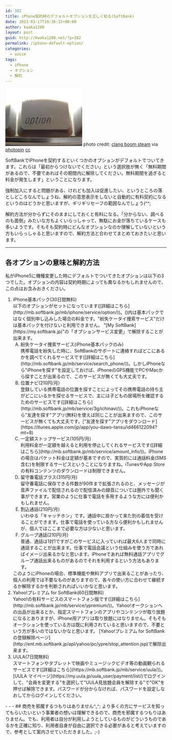 ```yaml
---
id: 382
title: iPhone契約時のデフォルトオプションを正しく知る(SoftBank)
date: 2013-03-17T19:36:15+00:00
author: kwaka1208
layout: post
guid: http://kwaka1208.net/?p=382
permalink: /iphone-default-option/
categories:
  - voice
tags:
  - iPhone
  - オプション
  - 解約
---
```

![option](/assets/images/2013/03/small_549050685.jpg)
photo credit: [clang boom steam](http://www.flickr.com/photos/clangboomsteam/549050685/) via [photopin](http://photopin.com) [cc](http://creativecommons.org/licenses/by-nc-sa/2.0/)

SoftBankでiPhoneを契約するといくつかのオプションがデフォルトでついてきます。これらは「最初からつけないでください」という選択肢が無く「無料期間があるので、不要であればその期間内に解除してください。無料期間を過ぎると料金が発生します」ということになります。

強制加入にすると問題がある、けれども加入は促進したい、というところの落としどころなんでしょうね、解約の意思表示をしないと自動的に有料契約になるというのはどうかと思いますが、ギリギリセーフの範囲なんでしょう(^^;

解約方法が分からずにそのままにしておくと有料になる。「分からない、調べるのも面倒」みたいな方もよくいらっしゃって、無駄にお金が落ちているケースも多いようです。そもそも契約時にどんなオプションなのか理解していないという方もいらっしゃると思いますので、解約方法と合わせてまとめておきたいと思います。
- - -
## 各オプションの意味と解約方法
私がiPhone5に機種変更した時にデフォルトでついてきたオプションは以下の3つでした。オプションの内容は契約時期によっても異なるかもしれませんので、この点はお含みおきください。
<ol>
<li>iPhone基本パック(30日間無料)<br />
以下のオプションがセットになっています([詳細はこちら](http://mb.softbank.jp/mb/iphone/service/option/))。()内は基本パックではなく個別申し込みした場合の料金です。"紛失ケータイ捜索サービス"だけは基本パックを付けないと利用できません。

<span class="emphasis">
"[My SoftBank](https://my.softbank.jp)"の「オプションサービス変更」で解除することが出来ます。</span>

<ol type="A">
<li>紛失ケータイ捜索サービス(iPhone基本パックのみ)<br />
携帯電話を紛失した時に、SoftBankのサポートに連絡すればどこにあるかを調べてくれるサービスです([詳細はこちら](http://mb.softbank.jp/mb/service/search_phone/))。しかしiPhoneなら"iPhoneを探す"を設定しておけば、iPhoneのGPS機能でPCやMacから探すことが出来るので、このサービスが無くても大丈夫です。
</li>
<li>位置ナビ(210円/月)<br />登録している携帯電話の位置を探すことによってその携帯電話の持ち主がどこにいるかを探せるサービスで、主には子どもの居場所を確認するためのサービスです([詳細はこちら](http://mb.softbank.jp/mb/service/3g/ichinavi/))。これもiPhoneなら"友達を探す"アプリ(無料)を使えば同じことが出来ますので、このサービスが無くても大丈夫です。["友達を探す"アプリをダウンロード](https://itunes.apple.com/jp/app/you-dawo-tansu/id466122094?mt=8)
</li>
<li>一定額ストップサービス(105円/月)<br />利用料金が一定額を越えると利用を停止してくれるサービスです([詳細はこちら](http://mb.softbank.jp/mb/service/amount_info/))。iPhoneの場合はパケット料金は定額が基本ですので、実質的には通話料金(SMS含む)を制限するサービスということになりますね。iTunesやApp Storeの有料コンテンツのダウンロードは制限できません。
</li>
<li>留守番電話プラス(315円/月)<br />
留守番電話に保存できる件数が90件まで拡張されるのと、メッセージが音声ファイルで配信されるので配信済みの録音については圏外でも聞く事ができます。営業のように仕事で電話を多用するような方には便利かもしれません。
</li>
<li>割込通話(210円/月)<br />
いわゆる「キャッチホン」です。通話中に掛かって来た別の着信を受けることができます。仕事で電話を使っている方なら便利かもしれませんが、個人ではここまで必要な方は少ないと思います。</li>
<li>グループ通話(210円/月)<br />
普通、通話は1対1ですがこのサービスに入っていれば最大6人まで同時に通話することが出来ます。仕事で電話会議という仕組みを使う方であればイメージ出来るかなと思います。iPhoneであれば無料通話アプリでグループ通話出来るものがあるのでそれを利用するという方法もあります。
</li>
</ol>
このようにiPhoneの場合、標準機能や無料アプリで出来ることがあったり、個人の利用では不要なものがありますので、各々の使い方に合わせて継続するか解除するかを判断されればいいかなと思います。

</li>
<li>Yahoo!プレミアム for SoftBank(60日間無料)<br />
Yahoo!の有料サービスのスマートフォン版です([詳細はこちら](http://mb.softbank.jp/mb/service/ypremium/))。Yahoo!オークションへの出品が出来るとか、指定スマートフォンのアプリやコンテンツが取り放題になるとありますが、iPhone用アプリは取り放題にはなりません。そもそもオークションを使っている方は既に利用されていると思いますので、不要という方が多いのではないかなと思います。
<span class="emphasis">[Yahoo!プレミアム for SoftBankの登録解除ページ](http://ent.mb.softbank.jp/apl/yahoo/pc/ypre/stop_attention.jsp)で解除出来ます。</span>
</li>
<li>UULA(7日間無料)<br />
スマートフォンやタブレットで映画やミュージックビデオ等の動画観られるサービスです([詳細はこちら](https://mb.softbank.jp/mb/service/uula/))。<span class="emphasis">[UULA マイページ](https://my.uula.jp/uula_user/payment/list/)でログインして、"会員を変更する"を選択して"UULA見放題会員を解除する"で"OK"を押せば解除できます。</span>パスワードが分からなければ、パスワードを設定しなおしてからログインしてください。
</li>
</ol>
- - -
## 商売を邪魔するつもりはありません^_^;
より多くの方にサービスを知ってもらいたいという事業者の想いは理解できるので、商売を邪魔するつもりはありません。でも、利用者は自分が利用しようとしているものがどういうものであるかを正確に知り、利用者自身が自由に選択できる必要があると考えていますので、参考として案内させていただきました。;-)